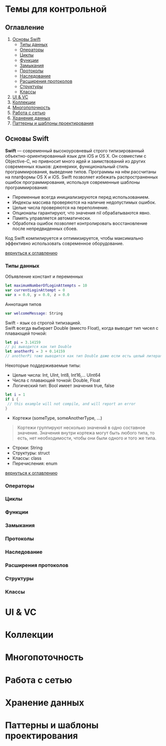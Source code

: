 # Темы для контрольной
## Оглавление
1. [Основы Swift](#Основы-Swift)
    * [Типы данных](#Типы-данных)
    * [Операторы](#Операторы)
    * [Циклы](#Циклы)
    * [Функции](#Функции)
    * [Замыкания](#Замыкания)
    * [Протоколы](#Протоколы)
    * [Наследование](#Наследование)
    * [Расширения протоколов](#Расширения-протоколов)
    * [Структуры](#Структуры)
    * [Классы](#Классы)
2. [UI & VC](#UI-&-VC)
3. [Коллекции](#Коллекции)
4. [Многопоточность](#Многопоточность)
5. [Работа с сетью](#Работа-с-сетью)
6. [Хранение данных](#Хранение-данных)
7. [Паттерны и шаблоны проектирования](#Паттерны-и-шаблоны-проектирования)

## Основы Swift
**Swift** — современный высокоуровневый строго типизированный объектно-ориентированный язык
для iOS и OS X. Он совместим с Objective-C, но привносит много идей и заимствований из других
современных языков: дженерики, функциональный стиль программирования, выведение типов.
Программы на нём рассчитаны на платформы OS X и iOS.
Swift позволяет избежать распространенных ошибок программирования, используя современные
шаблоны программирования:
* Переменные всегда инициализируются перед использованием.
* Индексы массива проверяются на наличие недопустимых ошибок.
* Целые числа проверяются на переполнение.
* Опционалы гарантируют, что значения nil обрабатываются явно.
* Память управляется автоматически.
* Обработка ошибок позволяет контролировать восстановление после непредвиденных сбоев.     

Код Swift компилируется и оптимизируется, чтобы максимально эффективно использовать
современное оборудование.             

[вернуться к оглавлению](#Оглавление)
### Типы данных   
Объявление констант и переменных
```swift
let maximumNumberOfLoginAttempts = 10
var currentLoginAttempt = 0
var x = 0.0, y = 0.0, z = 0.0
```
Аннотация типов
```swift
var welcomeMessage: String
```
Swift - язык со строгой типизацией.     
Swift всегда выбирает Double (вместо Float), когда выводит тип чисел с плавающей точкой:
``` swift
let pi = 3.14159
// pi выводится как тип Double
let anotherPi = 3 + 0.14159
// anotherPi тоже выводится как тип Double даже если есть целый литерал
```
Некоторые поддерживаемые типы:
* Целые числа: Int, UInt, Int8, Int16,… UInt64
* Числа с плавающей точкой: Double, Float
* Логический тип: Bool имеет значения true, false
``` swift
let i = 1
if i {
 // this example will not compile, and will report an error
}
```
* Кортежи (someType, someAnotherType, …)
> Кортежи группируют несколько значений в одно составное значение. Значения внутри кортежа могут быть любого типа, то есть, нет необходимости, чтобы они были одного и того же типа.
* Строки: String
* Структуры: struct
* Классы: class
* Перечисления: enum

[вернуться к оглавлению](#Оглавление)
### Операторы 
### Циклы 
### Функции
### Замыкания 
### Протоколы 
### Наследование
### Расширения протоколов
### Структуры
### Классы

# UI & VC
# Коллекции
# Многопоточность
# Работа с сетью
# Хранение данных
# Паттерны и шаблоны проектирования